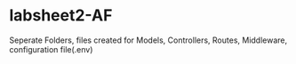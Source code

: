 # labsheet2-AF

Seperate Folders, files created for Models, Controllers, Routes, Middleware, configuration file(.env)
